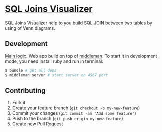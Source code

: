 # [SQL Joins Visualizer](https://sql-joins.leopard.in.ua/)

SQL Joins Visualizer help to you build SQL JOIN between two tables by using of Venn diagrams.


## Development

[Main logic](https://github.com/le0pard/sql-joins-app/blob/master/source/javascripts/sql_joins.coffee).
Web app build on top of [middleman](http://middlemanapp.com/). To start it in development mode, you need install ruby and run in terminal:

```bash
$ bundle # get all deps
$ middleman server # start server on 4567 port
```

## Contributing

1. Fork it
2. Create your feature branch (`git checkout -b my-new-feature`)
3. Commit your changes (`git commit -am 'Add some feature'`)
4. Push to the branch (`git push origin my-new-feature`)
5. Create new Pull Request
